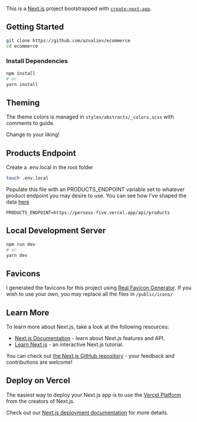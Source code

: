 This is a [Next.js](https://nextjs.org/) project bootstrapped with [`create-next-app`](https://github.com/vercel/next.js/tree/canary/packages/create-next-app).

## Getting Started

```bash
git clone https://github.com/azvaliev/ecommerce
cd ecommerce
```

### Install Dependencies

```bash
npm install 
# or
yarn install
```

## Theming
The theme colors is managed in `styles/abstracts/_colors.scss` with comments to guide.

Change to your liking!

## Products Endpoint

Create a .env.local in the root folder

```bash
touch .env.local
```

Populate this file with an PRODUCTS_ENDPOINT variable set to whatever product endpoint you may desire to use.
You can see how I've shaped the data [here](https://perseus-five.vercel.app/products/data)

```
PRODUCTS_ENDPOINT=https://perseus-five.vercel.app/api/products
```

## Local Development Server

```bash
npm run dev
# or
yarn dev
```

## Favicons

I generated the favicons for this project using [Real Favicon Generator](https://realfavicongenerator.net).
If you wish to use your own, you may replace all the files in `/public/icons/`

## Learn More

To learn more about Next.js, take a look at the following resources:

- [Next.js Documentation](https://nextjs.org/docs) - learn about Next.js features and API.
- [Learn Next.js](https://nextjs.org/learn) - an interactive Next.js tutorial.

You can check out [the Next.js GitHub repository](https://github.com/vercel/next.js/) - your feedback and contributions are welcome!

## Deploy on Vercel

The easiest way to deploy your Next.js app is to use the [Vercel Platform](https://vercel.com/new?utm_medium=default-template&filter=next.js&utm_source=create-next-app&utm_campaign=create-next-app-readme) from the creators of Next.js.

Check out our [Next.js deployment documentation](https://nextjs.org/docs/deployment) for more details.
